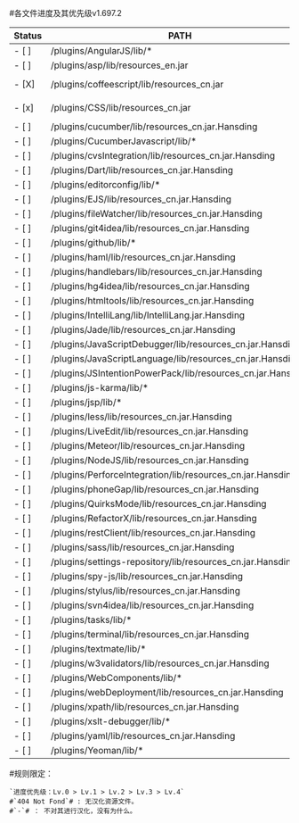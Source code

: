 #各文件进度及其优先级v1.697.2

| Status |                 PATH                                              |Loading |     Tag                     |
|------|---------------------------------------------------------------------|--------|-----------------------------|
|- [ ] | /plugins/AngularJS/lib/*                                            | ??? %  | #`404 Not Fond`#            |
|- [ ] | /plugins/asp/lib/resources_en.jar                                   | ??? %  | #`-`#                       |
|- [X] | /plugins/coffeescript/lib/resources_cn.jar                          | 100 %  | `Lv.1` `over` `Temporary` `/overJPG/Coffeescript.jpg`  |
|- [x] | /plugins/CSS/lib/resources_cn.jar                                   | 02x %  | `Lv.1` `Update v2` `Now` `over` `/overJPG/CSS.jpg`  |
|- [ ] | /plugins/cucumber/lib/resources_cn.jar.Hansding                     | ??? %  | `Lv.`                       |
|- [ ] | /plugins/CucumberJavascript/lib/*                                   | ??? %  | #`404 Not Fond`#            |
|- [ ] | /plugins/cvsIntegration/lib/resources_cn.jar.Hansding               | ??? %  | `Lv.`                       |
|- [ ] | /plugins/Dart/lib/resources_cn.jar.Hansding                         | ??? %  | `Lv.`                       |
|- [ ] | /plugins/editorconfig/lib/*                                         | ??? %  | #`404 Not Fond`#            |
|- [ ] | /plugins/EJS/lib/resources_cn.jar.Hansding                          | ??? %  | `Lv.`                       |
|- [ ] | /plugins/fileWatcher/lib/resources_cn.jar.Hansding                  | ??? %  | `Lv.`                       |
|- [ ] | /plugins/git4idea/lib/resources_cn.jar.Hansding                     | ??? %  | `Lv.`                       |
|- [ ] | /plugins/github/lib/*                                               | ??? %  | #`404 Not Fond`#            |
|- [ ] | /plugins/haml/lib/resources_cn.jar.Hansding                         | ??? %  | `Lv.`                       |
|- [ ] | /plugins/handlebars/lib/resources_cn.jar.Hansding                   | ??? %  | `Lv.`                       |
|- [ ] | /plugins/hg4idea/lib/resources_cn.jar.Hansding                      | ??? %  | `Lv.`                       |
|- [ ] | /plugins/htmltools/lib/resources_cn.jar.Hansding                    | ??? %  | `Lv.1`                      |
|- [ ] | /plugins/IntelliLang/lib/IntelliLang.jar.Hansding                   | ??? %  | `Lv.0`                      |
|- [ ] | /plugins/Jade/lib/resources_cn.jar.Hansding                         | ??? %  | `Lv.`                       |
|- [ ] | /plugins/JavaScriptDebugger/lib/resources_cn.jar.Hansding           | ??? %  | `Lv.1`                      |
|- [ ] | /plugins/JavaScriptLanguage/lib/resources_cn.jar.Hansding           | ??? %  | `Lv.1`                      |
|- [ ] | /plugins/JSIntentionPowerPack/lib/resources_cn.jar.Hansding         | ??? %  | `Lv.`                       |
|- [ ] | /plugins/js-karma/lib/*                                             | ??? %  | #`404 Not Fond`#            |
|- [ ] | /plugins/jsp/lib/*                                                  | ??? %  | #`404 Not Fond`#            |
|- [ ] | /plugins/less/lib/resources_cn.jar.Hansding                         | ??? %  | `Lv.`                       |
|- [ ] | /plugins/LiveEdit/lib/resources_cn.jar.Hansding                     | ??? %  | `Lv.0`                      |
|- [ ] | /plugins/Meteor/lib/resources_cn.jar.Hansding                       | ??? %  | `Lv.`                       |
|- [ ] | /plugins/NodeJS/lib/resources_cn.jar.Hansding                       | ??? %  | `Lv.`                       |
|- [ ] | /plugins/PerforceIntegration/lib/resources_cn.jar.Hansding          | ??? %  | `Lv.`                       |
|- [ ] | /plugins/phoneGap/lib/resources_cn.jar.Hansding                     | ??? %  | `Lv.`                       |
|- [ ] | /plugins/QuirksMode/lib/resources_cn.jar.Hansding                   | ??? %  | `Lv.0`                      |
|- [ ] | /plugins/RefactorX/lib/resources_cn.jar.Hansding                    | ??? %  | `Lv.`                       |
|- [ ] | /plugins/restClient/lib/resources_cn.jar.Hansding                   | ??? %  | `Lv.`                       |
|- [ ] | /plugins/sass/lib/resources_cn.jar.Hansding                         | ??? %  | `Lv.`                       |
|- [ ] | /plugins/settings-repository/lib/resources_cn.jar.Hansding          | ??? %  | `Lv.0`                      |
|- [ ] | /plugins/spy-js/lib/resources_cn.jar.Hansding                       | ??? %  | `Lv.`                       |
|- [ ] | /plugins/stylus/lib/resources_cn.jar.Hansding                       | ??? %  | `Lv.`                       |
|- [ ] | /plugins/svn4idea/lib/resources_cn.jar.Hansding                     | ??? %  | `Lv.`                       |
|- [ ] | /plugins/tasks/lib/*                                                | ??? %  | #`404 Not Fond`#            |
|- [ ] | /plugins/terminal/lib/resources_cn.jar.Hansding                     | ??? %  | `Lv.0`                      |
|- [ ] | /plugins/textmate/lib/*                                             | ??? %  | #`404 Not Fond`#            |
|- [ ] | /plugins/w3validators/lib/resources_cn.jar.Hansding                 | ??? %  | `Lv.`                       |
|- [ ] | /plugins/WebComponents/lib/*                                        | ??? %  | #`404 Not Fond`#            |
|- [ ] | /plugins/webDeployment/lib/resources_cn.jar.Hansding                | ??? %  | `Lv.`                       |
|- [ ] | /plugins/xpath/lib/resources_cn.jar.Hansding                        | ??? %  | `Lv.`                       |
|- [ ] | /plugins/xslt-debugger/lib/*                                        | ??? %  | #`404 Not Fond`#            |
|- [ ] | /plugins/yaml/lib/resources_cn.jar.Hansding                         | ??? %  | `Lv.`                       |
|- [ ] | /plugins/Yeoman/lib/*                                               | ??? %  | #`404 Not Fond`#            |

#规则限定：
```
`进度优先级：Lv.0 > Lv.1 > Lv.2 > Lv.3 > Lv.4`   
#`404 Not Fond`# : 无汉化资源文件。  
#`-`# ： 不对其进行汉化，没有为什么。
```

